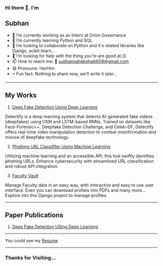 ### Hi there 👋. I'm

## Subhan

<!--
**subhanSahebShaik/subhanSahebShaik** is a ✨ _special_ ✨ repository because its `README.md` (this file) appears on your GitHub profile.

Here are some ideas to get you started:

-->

- 🔭 I’m currently working as an Intern at Orion Governance
- 🌱 I’m currently learning Python and SQL
- 👯 I’m looking to collaborate on Python and it's related libraries like Django, scikit-learn...
- 🤔 I’m looking for help with the thing you're are good at.😉
- 📫 How to reach me: 📧 subhansahebshaik609@gmail.com
- 😄 Pronouns: He/Him
- ⚡ Fun fact: Nothing to share now, we'll write it later...

<hr/>

## My Works

1. [Deep Fake Detection Using Deep Learning](https://github.com/subhanSahebShaik/detectify)

Detectify is a deep learning system that detects AI-generated fake videos (deepfakes) using CNN and LSTM-based RNNs. Trained on datasets like Face-Forensic++, Deepfake Detection Challenge, and Celeb-DF, Detectify offers real-time video manipulation detection to combat misinformation and misuse of deepfake technology.

2. [Phishing URL Classififer Using Machine Learning](https://github.com/subhanSahebShaik/facultyvault)

Utilizing machine learning and an accessible API, this tool swiftly identifies phishing URLs. Enhance cybersecurity with streamlined URL classification and robust API integration.

3. [Faculty Vault](https://github.com/subhanSahebShaik/facultyvault)

Manage Faculty data in an easy way, with interactive and easy to use user interface. Even you can download profiels into PDFs and many more... Explore into this Django project to manage profiles.

<hr/>

## Paper Publications

1. [Deep Fake Detection USing Deep Learning](https://github.com/subhanSahebShaik/detectify/blob/main/Paper_Publication.pdf)

<hr/>

You could see my [Resume](https://github.com/subhanSahebShaik/subhanSahebShaik/blob/main/SUBHAN_SAHEB_SHAIK_RESUME.pdf)

<hr/>

<h3 align="center;">Thanks for Visiting...</h3>

